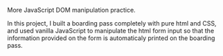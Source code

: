 More JavaScript DOM manipulation practice.

In this project, I built a boarding pass completely with pure html and CSS, and used vanilla JavaScript to manipulate the html form input so that the information provided on the form is automaticaly printed on the boarding pass.
